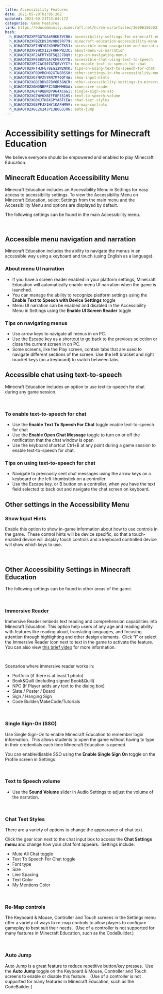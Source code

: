 ```yaml
---
title: Accessibility Features
date: 2021-05-20T01:06:20Z
updated: 2023-09-21T15:04:17Z
categories: Game Features
link: https://educommunity.minecraft.net/hc/en-us/articles/360061503031-Accessibility-Features
hash:
  h_01HAQT02XFPGGTGA4RHKKZVCB6: accessibility-settings-for-minecraft-education
  h_01HAQT02XFBZCD9JNV0D65R779: minecraft-education-accessibility-menu
  h_01HAQT02XF7HNY02XD9PWCTK5J: accessible-menu-navigation-and-narration
  h_01HAQT02XFSWCX12JFRHHPW33C: about-menu-ui-narration
  h_01HAQT02XF2AFMTYBT5Q2J7DQV: tips-on-navigating-menus
  h_01HAQT02XFE68XVSA7KF0XXYTD: accessible-chat-using-text-to-speech
  h_01HAQT02XFCCACS07ATQ6VYYCY: to-enable-text-to-speech-for-chat
  h_01HAQT02XFTH3FG78EG12W2NXK: tips-on-using-text-to-speech-for-chat
  h_01HAQT02XF09VRGH02GTN8RSS0: other-settings-in-the-accessibility-menu
  h_01HAQT02XG7NVZVYRN7M70QT4W: show-input-hints
  h_01HAQT02XGQCDDV87BV6R3GNCR: other-accessibility-settings-in-minecraft-education
  h_01HAQT02XGHDNBFFZJ58HMH0AA: immersive-reader
  h_01HAQT02XGY49QBRDP964XCGG1: single-sign-on-sso
  h_01HAQT02XG7WV6XBEFF8P351HS: text-to-speech-volume
  h_01HAQT02XG0XJTH8XGPYA6TCEW: chat-text-styles
  h_01HAQT02XG8PFJX1HY1KAFHM9V: re-map-controls
  h_01HAQT02XGC2K24JP13B0G3J06: auto-jump
---
```


# Accessibility settings for Minecraft Education

We believe everyone should be empowered and enabled to play Minecraft Education. 

## Minecraft Education Accessibility Menu

Minecraft Education includes an Accessibility Menu in Settings for easy access to accessibility settings. To view the Accessibility Menu on Minecraft Education, select Settings from the main menu and the Accessibility Menu and options are displayed by default.

The following settings can be found in the main Accessibility menu.

 

## Accessible menu navigation and narration

Minecraft Education includes the ability to navigate the menus in an accessible way using a keyboard and touch (using English as a language).

### About menu UI narration

- If you have a screen reader enabled in your platform settings, Minecraft Education will automatically enable menu UI narration when the game is launched.
- You can manage the ability to recognize platform settings using the **Enable Text to Speech with Device Settings** toggle
- Menu UI narration can be enabled and disabled in the Accessibility Menu in Settings using the **Enable UI Screen Reader** toggle

### Tips on navigating menus

- Use arrow keys to navigate all menus in on PC.
- Use the Escape key as a shortcut to go back to the previous selection or close the current screen in on PC.
- Some screens, like the Play screen, contain tabs that are used to navigate different sections of the screen. Use the left bracket and right bracket keys (on a keyboard) to switch between tabs.

## Accessible chat using text-to-speech

Minecraft Education includes an option to use text-to-speech for chat during any game session.

 

### To enable text-to-speech for chat

- Use the **Enable** **Text To Speech For Chat** toggle enable text-to-speech for chat
- Use the **Enable Open Chat Message** toggle to turn on or off the notification that the chat window is open
- Use the keyboard shortcut Ctrl+B at any point during a game session to enable text-to-speech for chat.

### Tips on using text-to-speech for chat

- Navigate to previously sent chat messages using the arrow keys on a keyboard or the left-thumbstick on a controller.
- Use the Escape key, or B button on a controller, when you have the text field selected to back out and navigate the chat screen on keyboard.

## Other settings in the Accessibility Menu

### Show Input Hints

Enable this option to show in-game information about how to use controls in the game.  These control hints will be device specific, so that a touch-enabled device will display touch controls and a keyboard controlled device will show which keys to use.

 

## Other Accessibility Settings in Minecraft Education

The following settings can be found in other areas of the game.

 

### Immersive Reader

Immersive Reader embeds text reading and comprehension capabilities into Minecraft Education. This option help users of any age and reading ability with features like reading aloud, translating languages, and focusing attention through highlighting and other design elements.  Click “i” or select the Immersive Reader icon next to text in the game to activate the feature. You can also view [this brief video](https://www.youtube.com/watch?v=BkmFIpSDJ7A&t=2s) for more information. 

 

Scenarios where immersive reader works in:

- Portfolio (if there is at least 1 photo)
- Book&Quill (including signed Book&Quill)
- NPC (If Player adds any text to the dialog box)
- Slate / Poster / Board
- Sign / Hanging Sign
- Code Builder/MakeCode/Tutorials

 

### Single Sign-On (SSO)

Use Single Sign-On to enable Minecraft Education to remember login information.  This allows students to open the game without having to type in their credentials each time Minecraft Education is opened.

You can enable/disable SSO using the **Enable Single Sign On** toggle on the Profile screen in Settings

 

### Text to Speech volume

- Use the **Sound Volume** slider in Audio Settings to adjust the volume of the narration.

 

### Chat Text Styles

There are a variety of options to change the appearance of chat text.

Click the gear icon next to the chat input box to access the **Chat Settings menu** and change how your chat font appears.  Settings include:

- Mute All Chat toggle
- Text To Speech For Chat toggle
- Font type
- Size
- Line Spacing
- Text Color
- My Mentions Color

 

### Re-Map controls

The Keyboard & Mouse, Controller and Touch screens in the Settings menu offer a variety of ways to re-map controls to allow players to configure gameplay to best suit their needs.  (Use of a controller is not supported for many features in Minecraft Education, such as the CodeBuilder.)

 

### Auto Jump

Auto Jump is a great feature to reduce repetitive button/key presses.  Use the **Auto Jump** toggle on the Keyboard & Mouse, Controller and Touch screens to enable or disable this feature.   (Use of a controller is not supported for many features in Minecraft Education, such as the CodeBuilder.)
